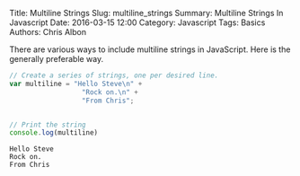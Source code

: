Title: Multiline Strings
Slug: multiline_strings
Summary: Multiline Strings In Javascript
Date: 2016-03-15 12:00
Category: Javascript
Tags: Basics
Authors: Chris Albon

There are various ways to include multiline strings in JavaScript. Here is the generally preferable way.

```javascript
// Create a series of strings, one per desired line.
var multiline = "Hello Steve\n" +
                  "Rock on.\n" +     
                  "From Chris";


// Print the string
console.log(multiline)
```

    Hello Steve
    Rock on.
    From Chris
